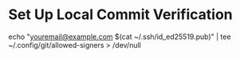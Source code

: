 # Set Up Local Commit Verification

echo "youremail@example.com $(cat ~/.ssh/id_ed25519.pub)" | tee ~/.config/git/allowed-signers > /dev/null
